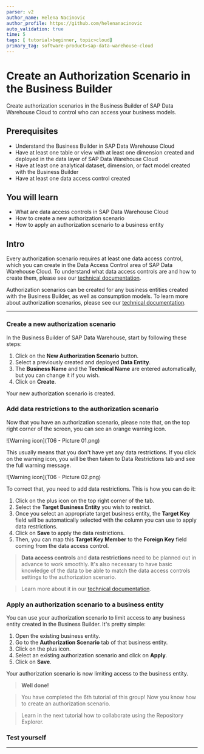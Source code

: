 ```yaml
---
parser: v2
author_name: Helena Nacinovic
author_profile: https://github.com/helenanacinovic
auto_validation: true
time: 5
tags: [ tutorial>beginner, topic>cloud]
primary_tag: software-product>sap-data-warehouse-cloud
---
```


# Create an Authorization Scenario in the Business Builder
<!-- description --> Create authorization scenarios in the Business Builder of SAP Data Warehouse Cloud to control who can access your business models.

## Prerequisites
- Understand the Business Builder in SAP Data Warehouse Cloud
- Have at least one table or view with at least one dimension created and deployed in the data layer of SAP Data Warehouse Cloud
- Have at least one analytical dataset, dimension, or fact model created with the Business Builder
- Have at least one data access control created

## You will learn
- What are data access controls in SAP Data Warehouse Cloud
- How to create a new authorization scenario
- How to apply an authorization scenario to a business entity

## Intro
Every authorization scenario requires at least one data access control, which you can create in the Data Access Control area of SAP Data Warehouse Cloud. To understand what data access controls are and how to create them, please see our [technical documentation](https://help.sap.com/viewer/c8a54ee704e94e15926551293243fd1d/cloud/en-US/a032e51c730147c7a1fcac125b4cfe14.html).

Authorization scenarios can be created for any business entities created with the Business Builder, as well as consumption models.
To learn more about authorization scenarios, please see our [technical documentation](https://help.sap.com/viewer/c8a54ee704e94e15926551293243fd1d/cloud/en-US/46d8c42e1b1f421c9735a7cbc6fdba60.html).


---

### Create a new authorization scenario


In the Business Builder of SAP Data Warehouse, start by following these steps:

1.	Click on the **New Authorization Scenario** button.
2.	Select a previously created and deployed **Data Entity**.
3.	The **Business Name** and the **Technical Name** are entered automatically, but you can change it if you wish.
4.	Click on **Create**.

Your new authorization scenario is created.



### Add data restrictions to the authorization scenario


Now that you have an authorization scenario, please note that, on the top right corner of the screen, you can see an orange warning icon.

![Warning icon](T06 - Picture 01.png)

This usually means that you don't have yet any data restrictions. If you click on the warning icon, you will be then taken to Data Restrictions tab and see the full warning message.

![Warning icon](T06 - Picture 02.png)

To correct that, you need to add data restrictions. This is how you can do it:

1.	Click on the plus icon on the top right corner of the tab.
2.	Select the **Target Business Entity** you wish to restrict.
3.	Once you select an appropriate target business entity, the **Target Key** field will be automatically selected with the column you can use to apply data restrictions.
5.	Click on **Save** to apply the data restrictions.
4.	Then, you can map this **Target Key Member** to the **Foreign Key** field coming from the data access control.

> **Data access controls** and **data restrictions** need to be planned out in advance to work smoothly. It's also necessary to have basic knowledge of the data to be able to match the data access controls settings to the authorization scenario.

> Learn more about it in our [technical documentation](https://help.sap.com/viewer/c8a54ee704e94e15926551293243fd1d/cloud/en-US/167c05c673dc4715baba8d5d305abb1e.html).




### Apply an authorization scenario to a business entity


You can use your authorization scenario to limit access to any business entity created in the Business Builder. It's pretty simple:

1.	Open the existing business entity.
2.	Go to the **Authorization Scenario** tab of that business entity.
3.	Click on the plus icon.
4.	Select an existing authorization scenario and click on **Apply**.
5.	Click on **Save**.

Your authorization scenario is now limiting access to the business entity.

> **Well done!**

> You have completed the 6th tutorial of this group! Now you know how to create an authorization scenario.

> Learn in the next tutorial how to collaborate using the Repository Explorer.


### Test yourself



---
